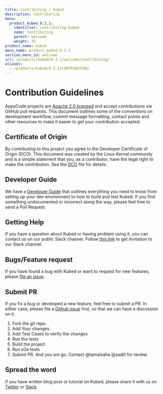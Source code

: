 ```yaml
---
title: Contributing | Kubed
description: Contributing
menu:
  product_kubed_0.3.1:
    identifier: contributing-kubed
    name: Contributing
    parent: welcome
    weight: 35
product_name: kubed
menu_name: product_kubed_0.3.1
section_menu_id: welcome
url: /products/kubed/0.3.1/welcome/contributing/
aliases:
  - /products/kubed/0.3.1/CONTRIBUTING/
---
```


# Contribution Guidelines

AppsCode projects are [Apache 2.0 licensed](LICENSE) and accept contributions via
GitHub pull requests.  This document outlines some of the conventions on
development workflow, commit message formatting, contact points and other
resources to make it easier to get your contribution accepted.

## Certificate of Origin

By contributing to this project you agree to the Developer Certificate of
Origin (DCO). This document was created by the Linux Kernel community and is a
simple statement that you, as a contributor, have the legal right to make the
contribution. See the [DCO](DCO) file for details.

## Developer Guide
We have a [Developer Guide](/docs/developer-guide/README.md) that outlines everything you need to know from setting up your
dev environment to how to build and test Kubed. If you find something undocumented or incorrect along the way,
please feel free to send a Pull Request.

## Getting Help
If you have a question about Kubed or having problem using it, you can contact us on our public Slack channel. Follow [this link](https://slack.appscode.com) to get invitation to our Slack channel.

## Bugs/Feature request
If you have found a bug with Kubed or want to request for new features, please [file an issue](https://github.com/appscode/Kubed/issues/new). 

## Submit PR
If you fix a bug or developed a new feature, feel free to submit a PR. In either case, please file a [Github issue]((https://github.com/appscode/kubed/issues/new)) first, so that we can have a discussion on it.

1. Fork the git repo.
2. Add Your changes
3. Add Test Cases to verify the changes
4. Run the tests
5. Build the project
6. Run e2e tests
7. Submit PR. And you are go. Contact @tamalsaha @sadlil for review.

## Spread the word
If you have written blog post or tutorial on Kubed, please share it with us on [Twitter](https://twitter.com/AppsCodeHQ) or [Slack](https://slack.appscode.com).
